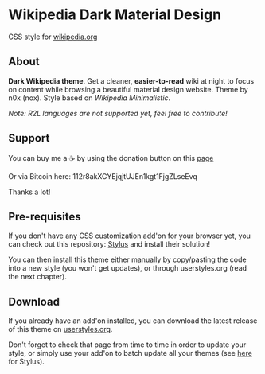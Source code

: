 # Wikipedia Dark Material Design
CSS style for [wikipedia.org](https://en.wikipedia.org/wiki/Main_Page)

## About
**Dark Wikipedia theme**.
Get a cleaner, **easier-to-read** wiki at night to focus on content while browsing a beautiful material design website.
Theme by n0x (nox). Style based on *Wikipedia Minimalistic*.

*Note: R2L languages are not supported yet, feel free to contribute!*

## Support
You can buy me a ☕️ by using the donation button on this [page](https://userstyles.org/styles/122072/wikipedia-minimalistic-dark-material-design)

Or via Bitcoin here: 112r8akXCYEjqjtUJEn1kgt1FjgZLseEvq


Thanks a lot!

## Pre-requisites
If you don't have any CSS customization add'on for your browser yet, you can check out this repository: [Stylus](https://github.com/openstyles/stylus) and install their solution!

You can then install this theme either manually by copy/pasting the code into a new style (you won't get updates), or through userstyles.org (read the next chapter).

## Download
If you already have an add'on installed, you can download the latest release of this theme on [userstyles.org](https://userstyles.org/styles/122072/wikipedia-minimalistic-dark-material-design).

Don't forget to check that page from time to time in order to update your style, or simply use your add'on to batch update all your themes (see [here](https://github.com/openstyles/stylus/wiki/Manager#updates) for Stylus).
